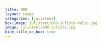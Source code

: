 ```yaml
---
title: GRR
layout: image
categories: [julisteet]
box-image: julisteet/GRR-juliste-nelio.jpg
image: julisteet/GRR-juliste.jpg
hide_title_on_box: true
---
```

